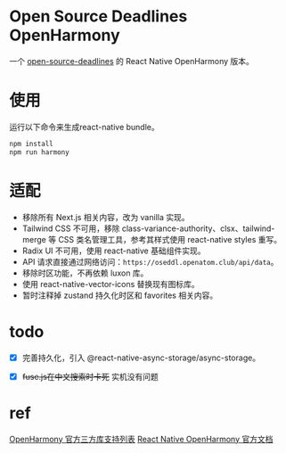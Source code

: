 # Open Source Deadlines OpenHarmony
一个 [open-source-deadlines](https://github.com/hust-open-atom-club/open-source-deadlines) 的 React Native OpenHarmony 版本。

# 使用
运行以下命令来生成react-native bundle。
```bash
npm install
npm run harmony
```

# 适配
- 移除所有 Next.js 相关内容，改为 vanilla 实现。
- Tailwind CSS 不可用，移除 class-variance-authority、clsx、tailwind-merge 等 CSS 类名管理工具，参考其样式使用 react-native styles 重写。
- Radix UI 不可用，使用 react-native 基础组件实现。
- API 请求直接通过网络访问：`https://oseddl.openatom.club/api/data`。
- 移除时区功能，不再依赖 luxon 库。
- 使用 react-native-vector-icons 替换现有图标库。
- 暂时注释掉 zustand 持久化时区和 favorites 相关内容。


# todo

- [x] 完善持久化，引入 @react-native-async-storage/async-storage。

- [x] ~~fuse.js在中文搜索时卡死~~ 实机没有问题


# ref
[OpenHarmony 官方三方库支持列表](https://gitee.com/react-native-oh-library/usage-docs/blob/master/zh-cn/README.md)
[React Native OpenHarmony 官方文档](https://gitcode.com/openharmony-sig/ohos_react_native/blob/master/docs/zh-cn/%E5%BA%94%E7%94%A8%E5%BC%80%E5%8F%91%E5%AE%9E%E8%B7%B5/RN%E5%BA%94%E7%94%A8%E9%B8%BF%E8%92%99%E5%8C%96%E5%BC%80%E5%8F%91%E6%8C%87%E5%8D%97.md)
